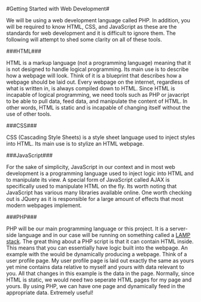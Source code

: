 #Getting Started with Web Development#

We will be using a web development language called PHP. In addition, you will be required to know HTML, CSS, and JavaScript as these are the standards for web development and it is difficult to ignore them. The following will attempt to shed some clarity on all of these tools.

###HTML###

HTML is a markup language (not a programming language) meaning that it is not designed to handle logical programming. Its main use is to describe how a webpage will look. Think of it is a blueprint that describes how a webpage should be laid out. Every webpage on the internet, regardless of what is written in, is always compiled down to HTML. Since HTML is incapable of logical programming, we need tools such as PHP or javacript to be able to pull data, feed data, and manipulate the content of HTML. In other words, HTML is static and is incapable of changing itself without the use of other tools.

###CSS###

CSS (Cascading Style Sheets) is a style sheet language used to inject styles into HTML. Its main use is to stylize an HTML webpage.

###JavaScript###

For the sake of simplicity, JavaScript in our context and in most web development is a programming language used to inject logic into HTML and to manipulate its view. A special form of JavaScript called AJAX is specifically used to manipulate HTML on the fly. Its worth noting that JavaScript has various many libraries available online. One worth checking out is JQuery as it is responsible for a large amount of effects that most modern webpages implement.

###PHP###

PHP will be our main programming language or this project. It is a server-side language and in our case will be running on something called a [LAMP stack](http://en.wikipedia.org/wiki/LAMP_%28software_bundle%29). The great thing about a PHP script is that it can contain HTML inside. This means that you can essentially have logic built into the webpage. An example with the would be dynamically producing a webpage. Think of a user profile page. My user profile page is laid out exactly the same as yours yet mine contains data relative to myself and yours with data relevant to you. All that changes in this example is the data in the page. Normally, since HTML is static, we would need two seperate HTML pages for my page and yours. By using PHP, we can have one page and dynamically feed in the appropriate data. Extremely useful!

